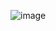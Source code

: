 ![image](https://github.com/Bt08s/Network-Tool/assets/68190921/3f0961d6-10fe-4942-b944-f0c0598aff83)
